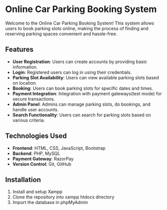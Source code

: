 # Online Car Parking Booking System

Welcome to the Online Car Parking Booking System! This system allows users to book parking slots online, making the process of finding and reserving parking spaces convenient and hassle-free.

## Features

- **User Registration**: Users can create accounts by providing basic information.
- **Login**: Registered users can log in using their credentials.
- **Parking Slot Availability**: Users can view available parking slots based on location.
- **Booking**: Users can book parking slots for specific dates and times.
- **Payment Integration**: Integration with payment gateways(test mode) for secure transactions.
- **Admin Panel**: Admins can manage parking slots, do bookings, and handle user accounts.
- **Search Functionality**: Users can search for parking slots based on various criteria.

## Technologies Used

- **Frontend**: HTML, CSS, JavaScript, Bootstrap
- **Backend**: PHP, MySQL
- **Payment Gateway**: RazorPay
- **Version Control**: Git, GitHub

## Installation

1. Install and setup Xampp
2. Clone the repository into xampp htdocs directory
3. Import the database in phpMyAdmin
